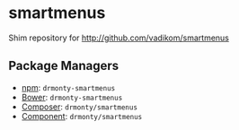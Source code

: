 smartmenus
==========

Shim repository for http://github.com/vadikom/smartmenus

Package Managers
----------------

* [npm](http://npmjs.org/package/drmonty-smartmenus): `drmonty-smartmenus`
* [Bower](http://twitter.github.com/bower/): `drmonty-smartmenus`
* [Composer](http://packagist.org/packages/drmonty/smartmenus): `drmonty/smartmenus`
* [Component](http://component.io): `drmonty/smartmenus`
